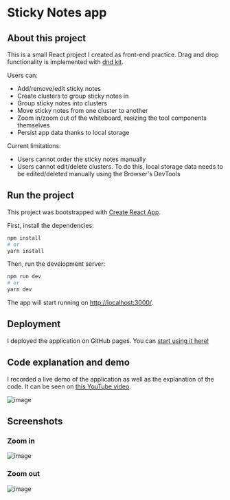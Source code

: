 # Sticky Notes app

## About this project

This is a small React project I created as front-end practice. Drag and drop functionality is implemented with [dnd kit](https://dndkit.com/).

Users can:

-   Add/remove/edit sticky notes
-   Create clusters to group sticky notes in
-   Group sticky notes into clusters
-   Move sticky notes from one cluster to another
-   Zoom in/zoom out of the whiteboard, resizing the tool components themselves
-   Persist app data thanks to local storage

Current limitations:

-   Users cannot order the sticky notes manually
-   Users cannot edit/delete clusters. To do this, local storage data needs to be edited/deleted manually using the Browser's DevTools

## Run the project

This project was bootstrapped with [Create React App](https://github.com/facebook/create-react-app).

First, install the dependencies:

```bash
npm install
# or
yarn install
```

Then, run the development server:

```bash
npm run dev
# or
yarn dev
```

The app will start running on [http://localhost:3000/](localhost:3000).

## Deployment

I deployed the application on GitHub pages. You can [start using it here!](https://germanreyga.github.io/sticky-notes/)

## Code explanation and demo

I recorded a live demo of the application as well as the explanation of the code. It can be seen on [this YouTube video](https://youtu.be/Kv0mtimdkkU).

![image](https://user-images.githubusercontent.com/26470569/204338534-ae2e3967-017c-4f79-be2a-e3a9de002233.png)

## Screenshots

### Zoom in

![image](https://user-images.githubusercontent.com/26470569/204335695-30a0fe23-76f8-4f3d-932b-eb316ca9a078.png)

### Zoom out

![image](https://user-images.githubusercontent.com/26470569/204335522-a044716f-0cb2-45f6-889d-8e2ccbd282e0.png)
